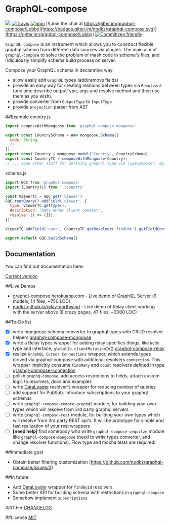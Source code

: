 # GraphQL-compose
[![](https://img.shields.io/npm/v/graphql-compose.svg)](https://www.npmjs.com/package/graphql-compose) 
[![Travis](https://img.shields.io/travis/nodkz/graphql-compose.svg?maxAge=2592000)](https://travis-ci.org/nodkz/graphql-compose)
 [![npm](https://img.shields.io/npm/dt/graphql-compose.svg)](https://www.npmjs.com/package/graphql-compose) 
 [![Join the chat at https://gitter.im/graphql-compose/Lobby](https://badges.gitter.im/nodkz/graphql-compose.svg)](https://gitter.im/graphql-compose/Lobby)
 [![Commitizen friendly](https://img.shields.io/badge/commitizen-friendly-brightgreen.svg)](http://commitizen.github.io/cz-cli/)

`GraphQL-compose` is an instrument which allows you to construct flexible graphql schema from different data sources via plugins. The main aim of `graphql-compose` to solve the problem of mash code in schema's files, and ridiculously simplify schema build process on server.

Compose your GraphQL schema in declarative way: 
- allow easily edit `GraphQL` types (add/remove fields)
- provide an easy way for creating relations between types via `Resolver`s (one time describe outputType, args and resolve method and then use them as you wish). 
- provide converter from `OutputType` to `InputType`
- provide `projection` parser from AST

##Example
country.js
```js
import composeWithMongoose from 'graphql-compose-mongoose'

export const CountrySchema = new mongoose.Schema({
  code: String,
  // ...
});
export const Country = mongoose.model('Country', CountrySchema);
export const CountryTC = composeWithMongoose(Country);
// ... some other stuff for defining graphql type via TypeComposer, eg. relations, restrictions
```
schema.js
```js
import GQC from 'graphql-compose'
import {CountryTC} from './country' 

const ViewerTC = GQC.get('Viewer')
GQC.rootQuery().addField('viewer', {
  type: ViewerTC.getType(),
  description: 'Data under client context',
  resolve: () => ({}),
})

ViewerTC.addField('user', CountryTC.getResolver('findOne').getFieldConfig() )

export default GQC.buildSchema()
```

## Documentation
You can find out documentation here:

[Current version](https://github.com/nodkz/graphql-compose/tree/master/docs)

##Live Demos
- [graphql-compose.herokuapp.com](https://graphql-compose.herokuapp.com/) - Live demo of GraphQL Server (9 models, 14 files, ~750 LOC)
- [nodkz.github.io/relay-northwind](https://nodkz.github.io/relay-northwind) - Live demo of Relay client working with the server above (8 crazy pages, 47 files, ~3000 LOC)


##To-Do list
- [x] write mongoose schema converter to graphql types with CRUD resolver helpers [graphql-compose-mongoose](https://github.com/nodkz/graphql-compose-mongoose)
- [x] write a Relay types wrapper for adding relay specifics things, like `Node` type and interface, `globalId`, `clientMutationId`() [graphql-compose-relay](https://github.com/nodkz/graphql-compose-relay)
- [x] realize `GraphQL Cursor Connections` wrapper, which extends types dirived via graphql-compose with additional resolvers `connection`. This wrapper implicitly consume `findMany` and `count` resolvers defined in type [graphql-compose-connection](https://github.com/nodkz/graphql-compose-connection)
- [ ] polish `graphq-compose`, add access restrictions to fields, attach custom logic to resolvers, docs and examples
- [ ] write [DataLoader](https://github.com/facebook/dataloader) resolver's wrapper for reducing number of queries
- [ ] add support for PubSub. Introduce subscriptions to your graphql schemas
- [ ] write `graphql-compose-remote-graphql` module, for building your own types which will resolve from 3rd party graphql servers
- [ ] write `graphql-compose-rest` module, for building your own types which will resolve from 3rd party REST api's. It will be prototype for simple and fast realization of your rest wrappers
- [ ] **[need help]** find somebody who write `graphql-compose-sequilze` module like `graphql-compose-mongoose` (need to write types converter, and change resolver functions). Flow type and mocha tests are required!

##Immediate goal
- Obtain better filtering customization (https://github.com/nodkz/graphql-compose/issues/3)

##In future
- Add [DataLoader](https://github.com/facebook/dataloader) wrapper for `findById` resolvers.
- Some better API for building schema with restrictions in `graphql-compose`
- Somehow implement `subscriptions`

##Other
[CHANGELOG](https://github.com/nodkz/graphql-compose/blob/master/CHANGELOG.md)

##License
[MIT](https://github.com/nodkz/graphql-compose/blob/master/LICENSE.md)
